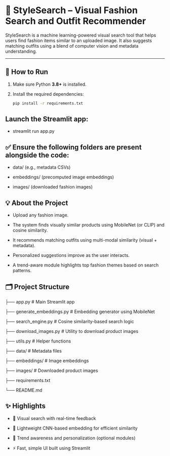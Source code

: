 # 👗 StyleSearch – Visual Fashion Search and Outfit Recommender

StyleSearch is a machine learning-powered visual search tool that helps users find fashion items similar to an uploaded image. It also suggests matching outfits using a blend of computer vision and metadata understanding.

---

## 🚀 How to Run

1. Make sure Python **3.8+** is installed.

2. Install the required dependencies:
   ```bash
   pip install -r requirements.txt

## Launch the Streamlit app:

   * streamlit run app.py

## ✅ Ensure the following folders are present alongside the code:

   - data/ (e.g., metadata CSVs)

   - embeddings/ (precomputed image embeddings)

   - images/ (downloaded fashion images)


## 💡 About the Project

- Upload any fashion image.

- The system finds visually similar products using MobileNet (or CLIP) and cosine similarity.

- It recommends matching outfits using multi-modal similarity (visual + metadata).

- Personalized suggestions improve as the user interacts.

- A trend-aware module highlights top fashion themes based on search patterns.

## 🗂️ Project Structure

├── app.py                  # Main Streamlit app

├── generate_embeddings.py  # Embedding generator using MobileNet

├── search_engine.py        # Cosine similarity-based search logic

├── download_images.py      # Utility to download product images

├── utils.py                # Helper functions

├── data/                   # Metadata files

├── embeddings/             # Image embeddings

├── images/                 # Downloaded product images

├── requirements.txt

└── README.md




## ✨ Highlights
- 📸 Visual search with real-time feedback

- 🤖 Lightweight CNN-based embedding for efficient similarity

- 🎯 Trend awareness and personalization (optional modules)

- ⚡ Fast, simple UI built using Streamlit
